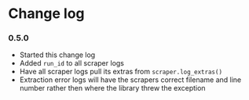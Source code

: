 # Change log


### 0.5.0
- Started this change log
- Added `run_id` to all scraper logs
- Have all scraper logs pull its extras from `scraper.log_extras()`
- Extraction error logs will have the scrapers correct filename and line number rather then where the library threw the exception
